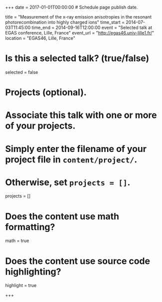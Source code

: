 +++
date = 2017-01-01T00:00:00  # Schedule page publish date.

title = "Measurement of the x-ray emission anisotropies in the resonant photorecombination into highly charged ions"
time_start = 2014-07-03T11:45:00
time_end = 2014-09-16T12:00:00
event = "Selected talk at EGAS conference, Lille, France"
event_url = "http://egas46.univ-lille1.fr/"
location = "EGAS46, Lille, France"

# Is this a selected talk? (true/false)
selected = false

# Projects (optional).
#   Associate this talk with one or more of your projects.
#   Simply enter the filename of your project file in `content/project/`.
#   Otherwise, set `projects = []`.
projects = []

# Does the content use math formatting?
math = true

# Does the content use source code highlighting?
highlight = true

+++